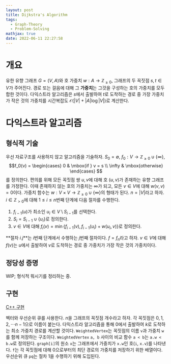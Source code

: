 ```yaml
---
layout: post
title: Dijkstra's Algorithm
tags:
  - Graph-Theory
  - Problem-Solving
mathjax: true
date: 2022-06-11 22:27:58
---
```




# 개요
유한 유향 그래프 $G = (V, A)$와 호 가중치 $w: A \to \mathbb{Z}_{\ge 0}$, 그래프의 두 꼭짓점 $s, t \in V$가 주어진다. 경로 또는 걸음에 대해 그 **가중치**는 그것을 구성하는 호의 가중치를 모두 합한 것이다. 다익스트라 알고리즘은 $s$에서 출발하여 $t$로 도착하는 경로 중 가장 가중치가 작은 것의 가중치를 시간복잡도 $\mathcal{O}(|V| + |A| \log |V|)$로 계산한다.


# 다익스트라 알고리즘

## 형식적 기술

우선 자료구조를 사용하지 않고 알고리즘을 기술하자. $S_0 = \emptyset$, $f_0: V \to \mathbb{Z}_{\ge 0} \cup \{\infty\}$, $$f_0(v) = \begin{cases} 0 & \mbox{if } v = s \\ \infty & \mbox{otherwise} \end{cases} $$를 정의한다. 편의를 위해 모든 꼭짓점 쌍 $u, v$에 대해 호 $(u, v)$가 존재하는 유향 그래프를 가정한다. 이때 존재하지 않는 호의 가중치는 $\infty$가 되고, 모든 $v \in V$에 대해 $w(v, v) = 0$이다. 가중치 함수는 $w: V \times V \to \mathbb{Z}_{\ge 0} \cup \{\infty\}$의 형태가 된다. $n = |V|$라고 하자. $i \in \mathbb{Z}_{> 0}$에 대해 $1 \le i \le n$번째 단계에 다음 절차를 수행한다.
1. $f_{i - 1}(u)$가 최소인 $u_i \in V \setminus S_{i - 1}$를 선택한다.
2. $S_i = S_{i - 1} \cup \{u_i\}$로 정의한다.
3. $v \in V$에 대해 $f_i(v) = \min\{f_{i - 1}(v), f_{i - 1}(u_i) + w(u_i, v) \}$로 정의한다.

**절차 $i.j$**는 $i$번째 단계에서 수행하는 $j$번째 절차이다. $f = f_n$라고 하자. $v \in V$에 대해 $f(v)$는 $u$에서 출발하여 $v$로 도착하는 경로 중 가중치가 가장 작은 것의 가중치이다.

## 정당성 증명

WIP; 형식적 뭐시기를 정리하는 중.


## 구현

[C++ 구현](https://github.com/cwlo2F/problem-solving/blob/main/notes/dijkstra.cpp)

벡터와 우선순위 큐를 사용한다. $n$을 그래프의 꼭짓점 개수라고 하자. 각 꼭짓점은 $0, 1, 2, \cdots n - 1$으로 이름이 붙는다. 다익스트라 알고리즘을 통해 0에서 출발하여 $k$로 도착하는 최소 가중치 경로를 계산할 것이다. `WeightedVertex`는 꼭짓점의 이름 `v`과 가중치 `w`를 함께 저장하는 구조이다. `WeightedVertex` `a, b` 사이의 비교 함수 `a < b`는 `a.w < b.w`로 정의된다. `graph[i]`의 원소 `x`는 그래프에서 가중치가 `x.w`인 호(`i`, `x.v`)를 나타낸다. `f`는 각 꼭짓점에 대해 0으로부터의 최단 경로의 가중치를 저장하기 위한 배열이다. 우선순위 큐 `pq`는 절차 1을 수행하기 위해 도입된다.